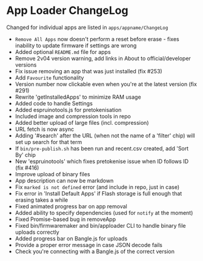 App Loader ChangeLog
====================

Changed for individual apps are listed in `apps/appname/ChangeLog`

* `Remove All Apps` now doesn't perform a reset before erase - fixes inability to update firmware if settings are wrong
* Added optional `README.md` file for apps
* Remove 2v04 version warning, add links in About to official/developer versions
* Fix issue removing an app that was just installed (fix #253)
* Add `Favourite` functionality
* Version number now clickable even when you're at the latest version (fix #291)
* Rewrite 'getInstalledApps' to minimize RAM usage
* Added code to handle Settings
* Added espruinotools.js for pretokenisation
* Included image and compression tools in repo
* Added better upload of large files (incl. compression)
* URL fetch is now async
* Adding '#search' after the URL (when not the name of a 'filter' chip) will set up search for that term
* If `bin/pre-publish.sh` has been run and recent.csv created, add 'Sort By' chip
* New 'espruinotools' which fixes pretokenise issue when ID follows ID (fix #416)
* Improve upload of binary files
* App description can now be markdown
* Fix `marked is not defined` error (and include in repo, just in case)
* Fix error in 'Install Default Apps' if Flash storage is full enough that erasing takes a while
* Fixed animated progress bar on app removal
* Added ability to specify dependencies (used for `notify` at the moment)
* Fixed Promise-based bug in removeApp
* Fixed bin/firmwaremaker and bin/apploader CLI to handle binary file uploads correctly
* Added progress bar on Bangle.js for uploads
* Provide a proper error message in case JSON decode fails
* Check you're connecting with a Bangle.js of the correct version
